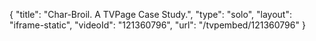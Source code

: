 {
    "title": "Char-Broil. A TVPage Case Study.",
    "type": "solo",
    "layout": "iframe-static",
    "videoId": "121360796",
    "url": "\/tvpembed\/121360796"
}